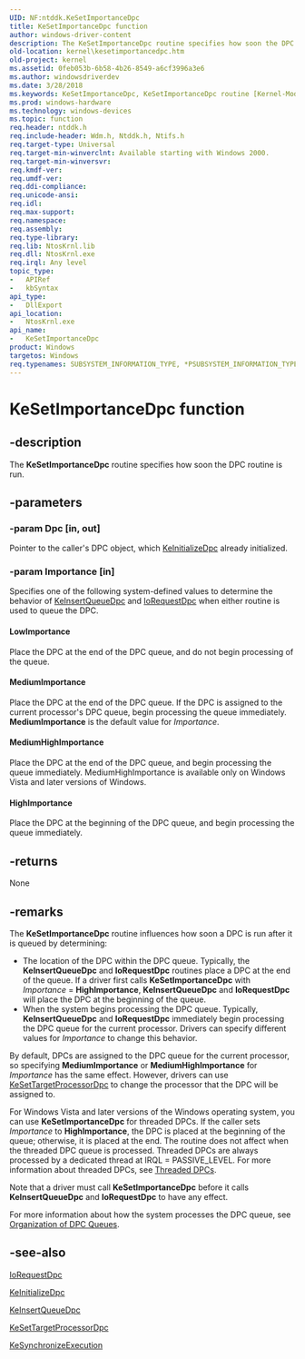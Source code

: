 ```yaml
---
UID: NF:ntddk.KeSetImportanceDpc
title: KeSetImportanceDpc function
author: windows-driver-content
description: The KeSetImportanceDpc routine specifies how soon the DPC routine is run.
old-location: kernel\kesetimportancedpc.htm
old-project: kernel
ms.assetid: 0feb053b-6b58-4b26-8549-a6cf3996a3e6
ms.author: windowsdriverdev
ms.date: 3/28/2018
ms.keywords: KeSetImportanceDpc, KeSetImportanceDpc routine [Kernel-Mode Driver Architecture], k105_dc95afd2-5be3-4d48-a99f-0a9f2d8dab9b.xml, kernel.kesetimportancedpc, wdm/KeSetImportanceDpc
ms.prod: windows-hardware
ms.technology: windows-devices
ms.topic: function
req.header: ntddk.h
req.include-header: Wdm.h, Ntddk.h, Ntifs.h
req.target-type: Universal
req.target-min-winverclnt: Available starting with Windows 2000.
req.target-min-winversvr: 
req.kmdf-ver: 
req.umdf-ver: 
req.ddi-compliance: 
req.unicode-ansi: 
req.idl: 
req.max-support: 
req.namespace: 
req.assembly: 
req.type-library: 
req.lib: NtosKrnl.lib
req.dll: NtosKrnl.exe
req.irql: Any level
topic_type:
-	APIRef
-	kbSyntax
api_type:
-	DllExport
api_location:
-	NtosKrnl.exe
api_name:
-	KeSetImportanceDpc
product: Windows
targetos: Windows
req.typenames: SUBSYSTEM_INFORMATION_TYPE, *PSUBSYSTEM_INFORMATION_TYPE
---
```


# KeSetImportanceDpc function


## -description


The <b>KeSetImportanceDpc</b> routine specifies how soon the DPC routine is run. 


## -parameters




### -param Dpc [in, out]

Pointer to the caller's DPC object, which <a href="https://msdn.microsoft.com/library/windows/hardware/ff552130">KeInitializeDpc</a> already initialized. 


### -param Importance [in]

Specifies one of the following system-defined values to determine the behavior of <a href="https://msdn.microsoft.com/library/windows/hardware/ff552185">KeInsertQueueDpc</a> and <a href="https://msdn.microsoft.com/library/windows/hardware/ff549657">IoRequestDpc</a> when either routine is used to queue the DPC.





#### LowImportance

Place the DPC at the end of the DPC queue, and do not begin processing of the queue. 



#### MediumImportance

Place the DPC at the end of the DPC queue. If the DPC is assigned to the current processor's DPC queue, begin processing the queue immediately. <b>MediumImportance</b> is the default value for <i>Importance</i>. 



#### MediumHighImportance

Place the DPC at the end of the DPC queue, and begin processing the queue immediately. MediumHighImportance is available only on Windows Vista and later versions of Windows.



#### HighImportance

Place the DPC at the beginning of the DPC queue, and begin processing the queue immediately. 


## -returns



None




## -remarks



The <b>KeSetImportanceDpc</b> routine influences how soon a DPC is run after it is queued by determining:

<ul>
<li>
The location of the DPC within the DPC queue. Typically, the <b>KeInsertQueueDpc</b> and <b>IoRequestDpc</b> routines place a DPC at the end of the queue. If a driver first calls <b>KeSetImportanceDpc</b> with <i>Importance</i> = <b>HighImportance</b>, <b>KeInsertQueueDpc</b> and <b>IoRequestDpc</b> will place the DPC at the beginning of the queue.

</li>
<li>
When the system begins processing the DPC queue. Typically, <b>KeInsertQueueDpc</b> and <b>IoRequestDpc</b> immediately begin processing the DPC queue for the current processor. Drivers can specify different values for <i>Importance</i> to change this behavior.

</li>
</ul>
By default, DPCs are assigned to the DPC queue for the current processor, so specifying <b>MediumImportance</b> or <b>MediumHighImportance</b> for <i>Importance</i> has the same effect. However, drivers can use <a href="https://msdn.microsoft.com/library/windows/hardware/ff553278">KeSetTargetProcessorDpc</a> to change the processor that the DPC will be assigned to.

For Windows Vista and later versions of the Windows operating system, you can use <b>KeSetImportanceDpc</b> for threaded DPCs. If the caller sets <i>Importance</i> to <b>HighImportance</b>, the DPC is placed at the beginning of the queue; otherwise, it is placed at the end. The routine does not affect when the threaded DPC queue is processed. Threaded DPCs are always processed by a dedicated thread at IRQL = PASSIVE_LEVEL. For more information about threaded DPCs, see <a href="https://msdn.microsoft.com/library/windows/hardware/ff564621">Threaded DPCs</a>.

Note that a driver must call <b>KeSetImportanceDpc</b> before it calls <b>KeInsertQueueDpc</b> and <b>IoRequestDpc</b> to have any effect.

For more information about how the system processes the DPC queue, see <a href="https://msdn.microsoft.com/library/windows/hardware/ff558754">Organization of DPC Queues</a>.




## -see-also




<a href="https://msdn.microsoft.com/library/windows/hardware/ff549657">IoRequestDpc</a>



<a href="https://msdn.microsoft.com/library/windows/hardware/ff552130">KeInitializeDpc</a>



<a href="https://msdn.microsoft.com/library/windows/hardware/ff552185">KeInsertQueueDpc</a>



<a href="https://msdn.microsoft.com/library/windows/hardware/ff553278">KeSetTargetProcessorDpc</a>



<a href="https://msdn.microsoft.com/library/windows/hardware/ff553302">KeSynchronizeExecution</a>
 

 

